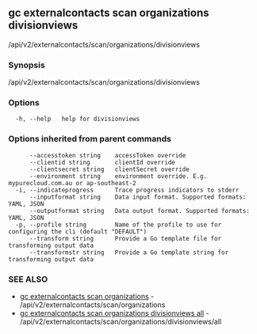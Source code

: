 ## gc externalcontacts scan organizations divisionviews

/api/v2/externalcontacts/scan/organizations/divisionviews

### Synopsis

/api/v2/externalcontacts/scan/organizations/divisionviews

### Options

```
  -h, --help   help for divisionviews
```

### Options inherited from parent commands

```
      --accesstoken string    accessToken override
      --clientid string       clientId override
      --clientsecret string   clientSecret override
      --environment string    environment override. E.g. mypurecloud.com.au or ap-southeast-2
  -i, --indicateprogress      Trace progress indicators to stderr
      --inputformat string    Data input format. Supported formats: YAML, JSON
      --outputformat string   Data output format. Supported formats: YAML, JSON
  -p, --profile string        Name of the profile to use for configuring the cli (default "DEFAULT")
      --transform string      Provide a Go template file for transforming output data
      --transformstr string   Provide a Go template string for transforming output data
```

### SEE ALSO

* [gc externalcontacts scan organizations](gc_externalcontacts_scan_organizations.html)	 - /api/v2/externalcontacts/scan/organizations
* [gc externalcontacts scan organizations divisionviews all](gc_externalcontacts_scan_organizations_divisionviews_all.html)	 - /api/v2/externalcontacts/scan/organizations/divisionviews/all


